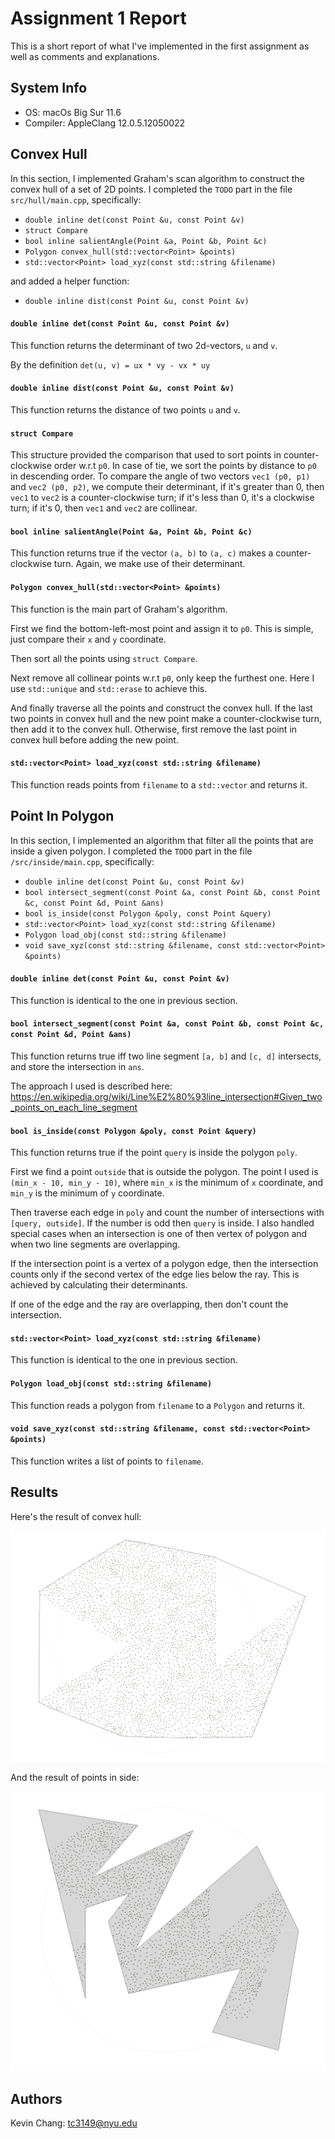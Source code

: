 # Assignment 1 Report
This is a short report of what I've implemented in the first assignment as well as comments and explanations.


## System Info
- OS: macOs Big Sur 11.6
- Compiler: AppleClang 12.0.5.12050022


## Convex Hull
In this section, I implemented Graham's scan algorithm to construct the convex hull of a set of 2D points. I completed the `TODO` part in the file `src/hull/main.cpp`, specifically:

- `double inline det(const Point &u, const Point &v)`
- `struct Compare`
- `bool inline salientAngle(Point &a, Point &b, Point &c)`
- `Polygon convex_hull(std::vector<Point> &points)`
- `std::vector<Point> load_xyz(const std::string &filename)`

and added a helper function:

- `double inline dist(const Point &u, const Point &v)`

#### `double inline det(const Point &u, const Point &v)`
This function returns the determinant of two 2d-vectors, `u` and `v`.

By the definition `det(u, v) = ux * vy - vx * uy`


#### `double inline dist(const Point &u, const Point &v)`
This function returns the distance of two points `u` and `v`.

#### `struct Compare`
This structure provided the comparison that used to sort points in counter-clockwise order w.r.t `p0`. In case of tie, we sort the points by distance to `p0` in descending order. To compare the angle of two vectors `vec1 (p0, p1)` and `vec2 (p0, p2)`, we compute their determinant, if it's greater than 0, then `vec1` to `vec2` is a counter-clockwise turn; if it's less than 0, it's a clockwise turn; if it's 0, then `vec1` and `vec2` are collinear.


#### `bool inline salientAngle(Point &a, Point &b, Point &c)`
This function returns true if the vector `(a, b)` to `(a, c)` makes a counter-clockwise turn. Again, we make use of their determinant.


#### `Polygon convex_hull(std::vector<Point> &points)`
This function is the main part of Graham's algorithm.

First we find the bottom-left-most point and assign it to `p0`. This is simple, just compare their `x` and `y` coordinate.

Then sort all the points using `struct Compare`.

Next remove all collinear points w.r.t `p0`, only keep the furthest one. Here I use `std::unique` and `std::erase` to achieve this.

And finally traverse all the points and construct the convex hull. If the last two points in convex hull and the new point make a counter-clockwise turn, then add it to the convex hull. Otherwise, first remove the last point in convex hull before adding the new point.


#### `std::vector<Point> load_xyz(const std::string &filename)`
This function reads points from `filename` to a `std::vector` and returns it.


## Point In Polygon
In this section, I implemented an algorithm that filter all the points that are inside a given polygon. I completed the `TODO` part in the file `/src/inside/main.cpp`, specifically:

- `double inline det(const Point &u, const Point &v)`
- `bool intersect_segment(const Point &a, const Point &b, const Point &c, const Point &d, Point &ans)`
- `bool is_inside(const Polygon &poly, const Point &query)`
- `std::vector<Point> load_xyz(const std::string &filename)`
- `Polygon load_obj(const std::string &filename)`
- `void save_xyz(const std::string &filename, const std::vector<Point> &points)`

#### `double inline det(const Point &u, const Point &v)`
This function is identical to the one in previous section.


#### `bool intersect_segment(const Point &a, const Point &b, const Point &c, const Point &d, Point &ans)`
This function returns true iff two line segment `[a, b]` and `[c, d]` intersects, and store the intersection in `ans`.

The approach I used is described here: https://en.wikipedia.org/wiki/Line%E2%80%93line_intersection#Given_two_points_on_each_line_segment


#### `bool is_inside(const Polygon &poly, const Point &query)`
This function returns true if the point `query` is inside the polygon `poly`.

First we find a point `outside` that is outside the polygon. The point I used is `(min_x - 10, min_y - 10)`, where `min_x` is the minimum of `x` coordinate, and `min_y` is the minimum of `y` coordinate.

Then traverse each edge in `poly` and count the number of intersections with `[query, outside]`. If the number is odd then `query` is inside. I also handled special cases when an intersection is one of then vertex of polygon and when two line segments are overlapping.

If the intersection point is a vertex of a polygon edge, then the intersection counts only if the second vertex of the edge lies below the ray. This is achieved by calculating their determinants.

If one of the edge and the ray are overlapping, then don't count the intersection.


#### `std::vector<Point> load_xyz(const std::string &filename)`
This function is identical to the one in previous section.


#### `Polygon load_obj(const std::string &filename)`
This function reads a polygon from `filename` to a `Polygon` and returns it.


#### `void save_xyz(const std::string &filename, const std::vector<Point> &points)`
This function writes a list of points to `filename`.


## Results
Here's the result of convex hull:

![](img/convex_hull.png?raw=true)

And the result of points in side:

![](img/inside.png?raw=true)


## Authors
Kevin Chang: tc3149@nyu.edu
